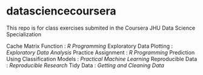 # datasciencecoursera
This repo is for class exercises submited in the Coursera JHU Data Science Specialization

Cache Matrix Function : *R Programming*
Exploratory Data Plotting : *Exploratory Data Analysis*
Practice Assignment : *R Programming*
Prediction Using Classification Models : *Practical Machine Learning*
Reproducible Data : *Reproducible Research*
Tidy Data : *Getting and Cleaning Data*
